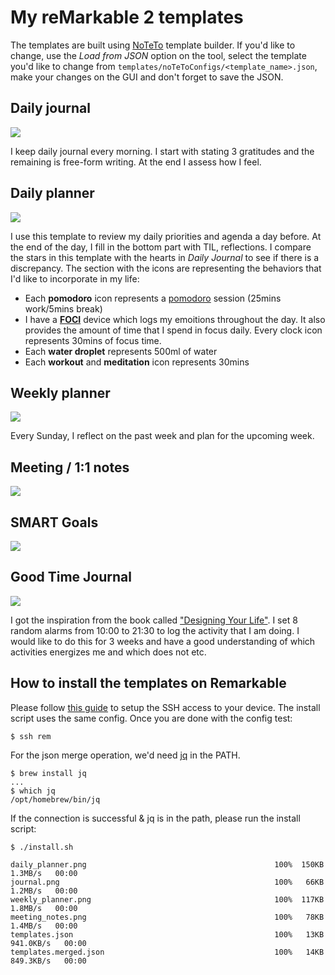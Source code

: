 # My reMarkable 2 templates

The templates are built using [NoTeTo](https://noteto.needleinthehay.de/) template builder. If you'd like to change, use the *Load from JSON* option on the tool, select the template you'd like to change from ```templates/noTeToConfigs/<template_name>.json```, make your changes on the GUI and don't forget to save the JSON.

## Daily journal
![](templates/pngs/journal.png)

I keep daily journal every morning. I start with stating 3 gratitudes and the remaining is free-form writing. At the end I assess how I feel.

## Daily planner
![](templates/pngs/daily_planner.png)

I use this template to review my daily priorities and agenda a day before. At the end of the day, I fill in the bottom part with TIL, reflections. I compare the stars in this template with the hearts in *Daily Journal* to see if there is a discrepancy. The section with the icons are representing the behaviors that I'd like to incorporate in my life:

* Each **pomodoro** icon represents a [pomodoro](https://todoist.com/productivity-methods/pomodoro-technique) session (25mins work/5mins break)
* I have a [**FOCI**](https://fociai.com/) device which logs my emoitions throughout the day. It also provides the amount of time that I spend in focus daily. Every clock icon represents 30mins of focus time.
* Each **water droplet** represents 500ml of water
* Each **workout** and **meditation** icon represents 30mins


## Weekly planner
![](templates/pngs/weekly_planner.png)

Every Sunday, I reflect on the past week and plan for the upcoming week.

## Meeting / 1:1 notes
![](templates/pngs/meeting_notes.png)

## SMART Goals
![](templates/pngs/goals.png)

## Good Time Journal
![](templates/pngs/gt_journal.png)

I got the inspiration from the book called ["Designing Your Life"](https://designingyour.life/the-book/). I set 8 random alarms from 10:00 to 21:30 to log the activity that I am doing. I would like to do this for 3 weeks and have a good understanding of which activities energizes me and which does not etc.

## How to install the templates on Remarkable

Please follow [this guide](https://philerb.com/2021/12/26/remarkable-tablet-ssh/) to setup the SSH access to your device. The install script uses the same config. Once you are done with the config test:

```
$ ssh rem
```

For the json merge operation, we'd need [jq](https://github.com/stedolan/jq) in the PATH.

```
$ brew install jq
...
$ which jq
/opt/homebrew/bin/jq
```

If the connection is successful & jq is in the path, please run the install script:

```
$ ./install.sh

daily_planner.png                                          100%  150KB   1.3MB/s   00:00
journal.png                                                100%   66KB   1.2MB/s   00:00
weekly_planner.png                                         100%  117KB   1.8MB/s   00:00
meeting_notes.png                                          100%   78KB   1.4MB/s   00:00
templates.json                                             100%   13KB 941.0KB/s   00:00
templates.merged.json                                      100%   14KB 849.3KB/s   00:00

```
